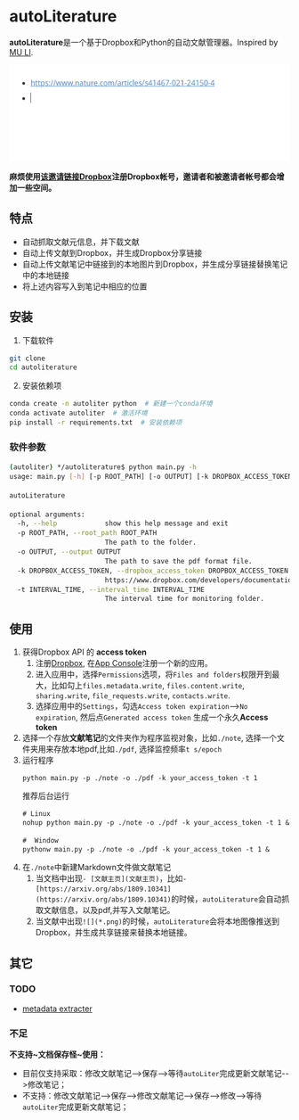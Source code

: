 # autoLiterature
**autoLiterature**是一个基于Dropbox和Python的自动文献管理器。Inspired by [MU LI](https://www.bilibili.com/video/BV1nA41157y4). 

![一个动图](doc/top.gif)

**麻烦使用[该邀请链接Dropbox](https://www.dropbox.com/referrals/AADHfuWXiW9pgDQs2L1aWAjUILZWznjXs2U?src=global9)注册Dropbox帐号，邀请者和被邀请者帐号都会增加一些空间。**

## 特点
- 自动抓取文献元信息，并下载文献
- 自动上传文献到Dropbox，并生成Dropbox分享链接
- 自动上传文献笔记中链接到的本地图片到Dropbox，并生成分享链接替换笔记中的本地链接
- 将上述内容写入到笔记中相应的位置


## 安装
1. 下载软件
```bash
git clone 
cd autoliterature
```

2. 安装依赖项
```bash
conda create -n autoliter python  # 新建一个conda环境
conda activate autoliter  # 激活环境
pip install -r requirements.txt  # 安装依赖项
```
### 软件参数
```bash
(autoliter) */autoliterature$ python main.py -h
usage: main.py [-h] [-p ROOT_PATH] [-o OUTPUT] [-k DROPBOX_ACCESS_TOKEN] [-t INTERVAL_TIME]

autoLiterature

optional arguments:
  -h, --help            show this help message and exit
  -p ROOT_PATH, --root_path ROOT_PATH
                        The path to the folder.
  -o OUTPUT, --output OUTPUT
                        The path to save the pdf format file.
  -k DROPBOX_ACCESS_TOKEN, --dropbox_access_token DROPBOX_ACCESS_TOKEN
                        https://www.dropbox.com/developers/documentation/python#tutorial
  -t INTERVAL_TIME, --interval_time INTERVAL_TIME
                        The interval time for monitoring folder.
```

## 使用
1. 获得Dropbox API 的 **access token** 
    1. 注册[Dropbox](https://www.dropbox.com/referrals/AADHfuWXiW9pgDQs2L1aWAjUILZWznjXs2U?src=global9), 在[App Console](https://www.dropbox.com/developers/apps)注册一个新的应用。
    2. 进入应用中，选择`Permissions`选项，将`Files and folders`权限开到最大，比如勾上`files.metadata.write`, `files.content.write`, `sharing.write`, `file_requests.write`, `contacts.write`. 
    3. 选择应用中的`Settings`，勾选`Access token expiration`-->`No expiration`, 然后点`Generated access token` 生成一个永久**Access token**
2. 选择一个存放**文献笔记**的文件夹作为程序监视对象，比如`./note`, 选择一个文件夹用来存放本地pdf,比如`./pdf`, 选择监控频率`t s/epoch`
3. 运行程序
    ```
    python main.py -p ./note -o ./pdf -k your_access_token -t 1
    ```
    推荐后台运行
    ```
    # Linux
    nohup python main.py -p ./note -o ./pdf -k your_access_token -t 1 &

    #  Window
    pythonw main.py -p ./note -o ./pdf -k your_access_token -t 1 &
    ```
4. 在`./note`中新建Markdown文件做文献笔记  
    1. 当文档中出现`- [文献主页](文献主页)`，比如`- [https://arxiv.org/abs/1809.10341](https://arxiv.org/abs/1809.10341)`的时候，`autoLiterature`会自动抓取文献信息，以及pdf,并写入文献笔记。
    2. 当文献中出现`![](*.png)`的时候，`autoLiterature`会将本地图像推送到Dropbox，并生成共享链接来替换本地链接。

## 其它
### TODO
- [metadata extracter](publisher_list.md)

### 不足
**不支持~文档保存怪~使用：**
- 目前仅支持采取：修改文献笔记-->保存-->等待`autoLiter`完成更新文献笔记-->修改笔记；
- 不支持：修改文献笔记-->保存-->修改文献笔记-->保存-->修改-->等待`autoLiter`完成更新文献笔记；

